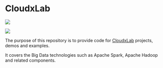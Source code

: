 # CloudxLab



<a href="https://codeclimate.com/github/machintoshuser/bigdata/maintainability"><img src="https://api.codeclimate.com/v1/badges/642a2333273fe9606e3b/maintainability" /></a>

<a href="https://codeclimate.com/github/machintoshuser/bigdata/test_coverage"><img src="https://api.codeclimate.com/v1/badges/642a2333273fe9606e3b/test_coverage" /></a>

The purpose of this repository is to provide code for [CloudxLab](https://cloudxlab.com) projects, demos and examples.

It covers the Big Data technologies such as Apache Spark, Apache Hadoop and related components.

